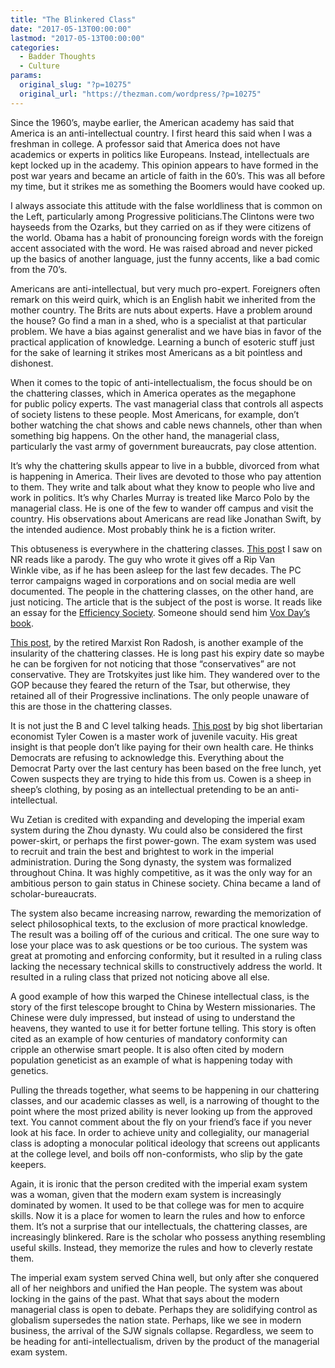 ```yaml
---
title: "The Blinkered Class"
date: "2017-05-13T00:00:00"
lastmod: "2017-05-13T00:00:00"
categories:
  - Badder Thoughts
  - Culture
params:
  original_slug: "?p=10275"
  original_url: "https://thezman.com/wordpress/?p=10275"
---
```


Since the 1960’s, maybe earlier, the American academy has said that
America is an anti-intellectual country. I first heard this said when I
was a freshman in college. A professor said that America does not have
academics or experts in politics like Europeans. Instead, intellectuals
are kept locked up in the academy. This opinion appears to have formed
in the post war years and became an article of faith in the 60’s. This
was all before my time, but it strikes me as something the Boomers would
have cooked up.

I always associate this attitude with the false worldliness that is
common on the Left, particularly among Progressive politicians.The
Clintons were two hayseeds from the Ozarks, but they carried on as if
they were citizens of the world. Obama has a habit of pronouncing
foreign words with the foreign accent associated with the word. He was
raised abroad and never picked up the basics of another language, just
the funny accents, like a bad comic from the 70’s.

Americans are anti-intellectual, but very much pro-expert. Foreigners
often remark on this weird quirk, which is an English habit we inherited
from the mother country. The Brits are nuts about experts. Have a
problem around the house? Go find a man in a shed, who is a specialist
at that particular problem. We have a bias against generalist and we
have bias in favor of the practical application of knowledge. Learning a
bunch of esoteric stuff just for the sake of learning it strikes most
Americans as a bit pointless and dishonest.

When it comes to the topic of anti-intellectualism, the focus should be
on the chattering classes, which in America operates as the megaphone
for public policy experts. The vast managerial class that controls all
aspects of society listens to these people. Most Americans, for example,
don’t bother watching the chat shows and cable news channels, other than
when something big happens. On the other hand, the managerial class,
particularly the vast army of government bureaucrats, pay close
attention.

It’s why the chattering skulls appear to live in a bubble, divorced from
what is happening in America. Their lives are devoted to those who pay
attention to them. They write and talk about what they know to people
who live and work in politics. It’s why Charles Murray is treated like
Marco Polo by the managerial class. He is one of the few to wander off
campus and visit the country. His observations about Americans are read
like Jonathan Swift, by the intended audience. Most probably think he is
a fiction writer.

This obtuseness is everywhere in the chattering classes. <a
href="http://www.nationalreview.com/corner/447478/tribalism-rising-us-martin-center-article"
rel="noopener noreferrer" target="_blank">This pos</a>t I saw on NR
reads like a parody. The guy who wrote it gives off a Rip Van
Winkle vibe, as if he has been asleep for the last few decades. The PC
terror campaigns waged in corporations and on social media are well
documented. The people in the chattering classes, on the other hand, are
just noticing. The article that is the subject of the post is worse. It
reads like an essay for the
<a href="https://en.wikipedia.org/wiki/Scientific_management"
rel="noopener noreferrer" target="_blank">Efficiency Society</a>.
Someone should send him <a
href="https://www.amazon.com/SJWs-Always-Lie-Taking-Thought-ebook/dp/B014GMBUR4"
rel="noopener noreferrer" target="_blank">Vox Day’s book</a>.

<a
href="https://pjmedia.com/ronradosh/2017/05/12/time-for-conservatives-and-republicans-to-stand-up-to-trump/"
rel="noopener noreferrer" target="_blank">This post</a>, by the retired
Marxist Ron Radosh, is another example of the insularity of the
chattering classes. He is long past his expiry date so maybe he can be
forgiven for not noticing that those “conservatives” are not
conservative. They are Trotskyites just like him. They wandered over to
the GOP because they feared the return of the Tsar, but otherwise, they
retained all of their Progressive inclinations. The only people unaware
of this are those in the chattering classes.

It is not just the B and C level talking heads. <a
href="https://www.bloomberg.com/view/articles/2017-05-11/what-democrats-won-t-admit-about-voters-and-health-care"
rel="noopener noreferrer" target="_blank">This post</a> by big shot
libertarian economist Tyler Cowen is a master work of juvenile vacuity.
His great insight is that people don’t like paying for their own health
care. He thinks Democrats are refusing to acknowledge this. Everything
about the Democrat Party over the last century has been based on the
free lunch, yet Cowen suspects they are trying to hide this from
us. Cowen is a sheep in sheep’s clothing, by posing as an intellectual
pretending to be an anti-intellectual.

Wu Zetian is credited with expanding and developing the imperial exam
system during the Zhou dynasty. Wu could also be considered the first
power-skirt, or perhaps the first power-gown. The exam system was used
to recruit and train the best and brightest to work in the imperial
administration. During the Song dynasty, the system was formalized
throughout China. It was highly competitive, as it was the only way for
an ambitious person to gain status in Chinese society. China became a
land of scholar-bureaucrats.

The system also became increasing narrow, rewarding the memorization of
select philosophical texts, to the exclusion of more practical
knowledge. The result was a boiling off of the curious and critical. The
one sure way to lose your place was to ask questions or be too curious.
The system was great at promoting and enforcing conformity, but it
resulted in a ruling class lacking the necessary technical skills to
constructively address the world. It resulted in a ruling class that
prized not noticing above all else.

A good example of how this warped the Chinese intellectual class, is the
story of the first telescope brought to China by Western missionaries.
The Chinese were duly impressed, but instead of using to understand the
heavens, they wanted to use it for better fortune telling. This story is
often cited as an example of how centuries of mandatory conformity can
cripple an otherwise smart people. It is also often cited by modern
population geneticist as an example of what is happening today with
genetics.

Pulling the threads together, what seems to be happening in our
chattering classes, and our academic classes as well, is a narrowing of
thought to the point where the most prized ability is never looking up
from the approved text. You cannot comment about the fly on your
friend’s face if you never look at his face. In order to achieve unity
and collegiality, our managerial class is adopting a monocular political
ideology that screens out applicants at the college level, and boils off
non-conformists, who slip by the gate keepers.

Again, it is ironic that the person credited with the imperial exam
system was a woman, given that the modern exam system is increasingly
dominated by women. It used to be that college was for men to acquire
skills. Now it is a place for women to learn the rules and how to
enforce them. It’s not a surprise that our intellectuals, the chattering
classes, are increasingly blinkered. Rare is the scholar who possess
anything resembling useful skills. Instead, they memorize the rules and
how to cleverly restate them.

The imperial exam system served China well, but only after she conquered
all of her neighbors and unified the Han people. The system was about
locking in the gains of the past. What that says about the modern
managerial class is open to debate. Perhaps they are solidifying control
as globalism supersedes the nation state. Perhaps, like we see in modern
business, the arrival of the SJW signals collapse. Regardless, we seem
to be heading for anti-intellectualism, driven by the product of the
managerial exam system.
